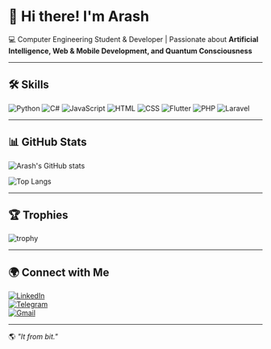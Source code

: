 # 👋 Hi there! I'm Arash  

💻 Computer Engineering Student & Developer | Passionate about **Artificial Intelligence, Web & Mobile Development, and Quantum Consciousness**  

---

## 🛠️ Skills
![Python](https://img.shields.io/badge/Python-3776AB?logo=python&logoColor=white)
![C#](https://img.shields.io/badge/C%23-239120?logo=c-sharp&logoColor=white)
![JavaScript](https://img.shields.io/badge/JavaScript-F7DF1E?logo=javascript&logoColor=black)
![HTML](https://img.shields.io/badge/HTML5-E34F26?logo=html5&logoColor=white)
![CSS](https://img.shields.io/badge/CSS3-1572B6?logo=css3&logoColor=white)
![Flutter](https://img.shields.io/badge/Flutter-02569B?logo=flutter&logoColor=white)
![PHP](https://img.shields.io/badge/PHP-777BB4?logo=php&logoColor=white)
![Laravel](https://img.shields.io/badge/Laravel-FF2D20?logo=laravel&logoColor=white)

---

## 📊 GitHub Stats
![Arash's GitHub stats](https://github-readme-stats.vercel.app/api?username=ArashZihayat&show_icons=true&theme=radical)

![Top Langs](https://github-readme-stats.vercel.app/api/top-langs/?username=ArashZihayat&layout=compact&theme=radical)

---

## 🏆 Trophies
![trophy](https://github-profile-trophy.vercel.app/?username=ArashZihayat&theme=onedark)

---

## 🌍 Connect with Me
[![LinkedIn](https://img.shields.io/badge/LinkedIn-0077B5?logo=linkedin&logoColor=white)](https://linkedin.com/in/yourusername)  
[![Telegram](https://img.shields.io/badge/Telegram-26A5E4?logo=telegram&logoColor=white)](https://t.me/yourusername)  
[![Gmail](https://img.shields.io/badge/Gmail-D14836?logo=gmail&logoColor=white)](mailto:yourmail@gmail.com)  

---

🌎 *"It from bit."*
